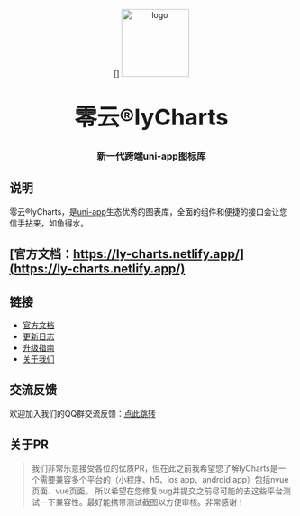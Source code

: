 <p align="center">[]
    <img alt="logo" src="https://ly-charts.netlify.app/common/logo.png" width="120" height="120" style="margin-bottom: 10px;">
</p>
<h3 align="center" style="margin: 30px 0 30px;font-weight: bold;font-size:40px;">零云®lyCharts</h3>
<h3 align="center">新一代跨端uni-app图标库</h3>

## 说明

零云®lyCharts，是[uni-app](https://uniapp.dcloud.io/)生态优秀的图表库，全面的组件和便捷的接口会让您信手拈来，如鱼得水。

## [官方文档：https://ly-charts.netlify.app/](https://ly-charts.netlify.app/)

## 链接

- [官方文档](https://ly-charts.netlify.app/)
- [更新日志](https://ly-charts.netlify.app/guide/changelog.html)
- [升级指南](https://ly-charts.netlify.app/guide/changeGuide.html)
- [关于我们](https://ly-charts.netlify.app/cooperation/about.html)

## 交流反馈

欢迎加入我们的QQ群交流反馈：[点此跳转](https://ly-charts.netlify.app/lyCharts/guide/addQQGroup.html)

## 关于PR

> 我们非常乐意接受各位的优质PR，但在此之前我希望您了解lyCharts是一个需要兼容多个平台的（小程序、h5、ios app、android app）包括nvue页面、vue页面。
> 所以希望在您修复bug并提交之前尽可能的去这些平台测试一下兼容性。最好能携带测试截图以方便审核。非常感谢！
> 